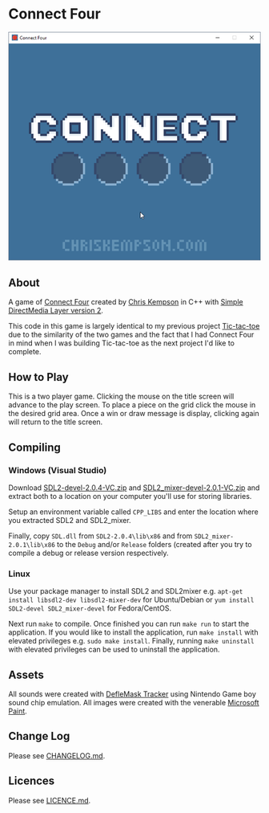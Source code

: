 # Connect Four
![Connect Four Game Capture](connect_four_game_capture.gif)

## About
A game of [Connect Four](https://en.wikipedia.org/wiki/Connect_Four) created by [Chris Kempson](http://chriskempson.com/) in C++ with [Simple DirectMedia Layer version 2](https://www.libsdl.org/).

This code in this game is largely identical to my previous project [Tic-tac-toe](https://github.com/chriskempson/cpp-tic-tac-toe) due to the similarity of the two games and the fact that I had Connect Four in mind when I was building Tic-tac-toe as the next project I'd like to complete. 

## How to Play
This is a two player game. Clicking the mouse on the title screen will advance to the play screen. To place a piece on the grid click the mouse in the desired grid area. Once a win or draw message is display, clicking again will return to the title screen.

## Compiling

### Windows (Visual Studio)
Download [SDL2-devel-2.0.4-VC.zip](https://www.libsdl.org/release/SDL2-devel-2.0.4-VC.zip) and [SDL2_mixer-devel-2.0.1-VC.zip](https://www.libsdl.org/projects/SDL_mixer/release/SDL2_mixer-devel-2.0.1-VC.zip) and extract both to a location on your computer you'll use for storing libraries.

Setup an environment variable called `CPP_LIBS` and enter the location where you extracted SDL2 and SDL2_mixer.

Finally, copy `SDL.dll` from `SDL2-2.0.4\lib\x86` and from `SDL2_mixer-2.0.1\lib\x86` to the `Debug` and/or `Release` folders (created after you try to compile a debug or release version respectively.

### Linux
Use your package manager to install SDL2 and SDL2mixer e.g. `apt-get install libsdl2-dev libsdl2-mixer-dev` for Ubuntu/Debian or `yum install SDL2-devel SDL2_mixer-devel` for Fedora/CentOS.

Next run `make` to compile. Once finished you can run `make run` to start the application. If you would like to install the application, run `make install` with elevated privileges e.g. `sudo make install`. Finally, running `make uninstall` with elevated privileges can be used to uninstall the application.

## Assets
All sounds were created with [DefleMask Tracker](http://deflemask.com/) using Nintendo Game boy sound chip emulation. All images were created with the venerable [Microsoft Paint](https://en.wikipedia.org/wiki/Microsoft_Paint).

## Change Log
Please see [CHANGELOG.md](CHANGELOG.md).

## Licences
Please see [LICENCE.md](LICENCE.md).

